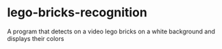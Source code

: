 # lego-bricks-recognition

A program that detects on a video lego bricks on a white background and displays their colors
